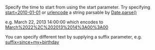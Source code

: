 Specify the time to start from using the start parameter. Try specifying <a href="?start=2010-01-01">start=2010-01-01</a> or <a href="http://meyerweb.com/eric/tools/dencoder/">urlencode</a> a string parsable by <a href="http://www.w3schools.com/jsref/jsref_parse.asp">Date.parse()</a>

e.g. March 22, 2013 14:00:00 which encodes to <a href="?start=March%2022%2C%202013%2014%3A00%3A00">March%2022%2C%202013%2014%3A00%3A00</a>

You can specify different text by supplying a suffix parameter, e.g. <a href="?suffix=since+my+birthday">suffix=since+my+birthday</a>